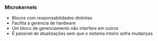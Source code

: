 ### Microkernels
- Blocos com responsabilidades distintas
- Facilita a gerencia de hardware
- Um bloco de gerenciamento não interfere em outros
- É passível de atualizações sem que o sistema inteiro sofra mudanças